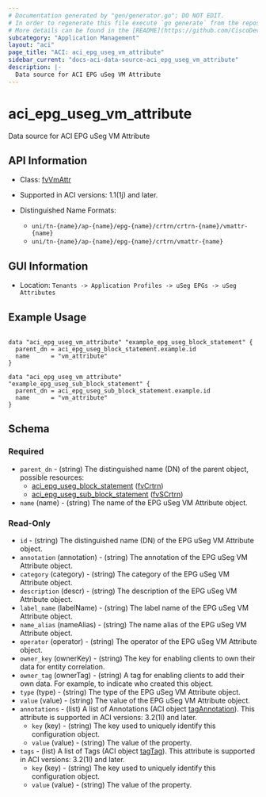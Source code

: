 ```yaml
---
# Documentation generated by "gen/generator.go"; DO NOT EDIT.
# In order to regenerate this file execute `go generate` from the repository root.
# More details can be found in the [README](https://github.com/CiscoDevNet/terraform-provider-aci/blob/master/README.md).
subcategory: "Application Management"
layout: "aci"
page_title: "ACI: aci_epg_useg_vm_attribute"
sidebar_current: "docs-aci-data-source-aci_epg_useg_vm_attribute"
description: |-
  Data source for ACI EPG uSeg VM Attribute
---
```


# aci_epg_useg_vm_attribute #

Data source for ACI EPG uSeg VM Attribute

## API Information ##

* Class: [fvVmAttr](https://pubhub.devnetcloud.com/media/model-doc-latest/docs/app/index.html#/objects/fvVmAttr/overview)

* Supported in ACI versions: 1.1(1j) and later.

* Distinguished Name Formats:
  - `uni/tn-{name}/ap-{name}/epg-{name}/crtrn/crtrn-{name}/vmattr-{name}`
  - `uni/tn-{name}/ap-{name}/epg-{name}/crtrn/vmattr-{name}`

## GUI Information ##

* Location: `Tenants -> Application Profiles -> uSeg EPGs -> uSeg Attributes`

## Example Usage ##

```hcl

data "aci_epg_useg_vm_attribute" "example_epg_useg_block_statement" {
  parent_dn = aci_epg_useg_block_statement.example.id
  name      = "vm_attribute"
}

data "aci_epg_useg_vm_attribute" "example_epg_useg_sub_block_statement" {
  parent_dn = aci_epg_useg_sub_block_statement.example.id
  name      = "vm_attribute"
}

```

## Schema ##

### Required ###

* `parent_dn` - (string) The distinguished name (DN) of the parent object, possible resources:
  - [aci_epg_useg_block_statement](https://registry.terraform.io/providers/CiscoDevNet/aci/latest/docs/resources/epg_useg_block_statement) ([fvCrtrn](https://pubhub.devnetcloud.com/media/model-doc-latest/docs/app/index.html#/objects/fvCrtrn/overview))
  - [aci_epg_useg_sub_block_statement](https://registry.terraform.io/providers/CiscoDevNet/aci/latest/docs/resources/epg_useg_sub_block_statement) ([fvSCrtrn](https://pubhub.devnetcloud.com/media/model-doc-latest/docs/app/index.html#/objects/fvSCrtrn/overview))
* `name` (name) - (string) The name of the EPG uSeg VM Attribute object.

### Read-Only ###

* `id` - (string) The distinguished name (DN) of the EPG uSeg VM Attribute object.
* `annotation` (annotation) - (string) The annotation of the EPG uSeg VM Attribute object.
* `category` (category) - (string) The category of the EPG uSeg VM Attribute object.
* `description` (descr) - (string) The description of the EPG uSeg VM Attribute object.
* `label_name` (labelName) - (string) The label name of the EPG uSeg VM Attribute object.
* `name_alias` (nameAlias) - (string) The name alias of the EPG uSeg VM Attribute object.
* `operator` (operator) - (string) The operator of the EPG uSeg VM Attribute object.
* `owner_key` (ownerKey) - (string) The key for enabling clients to own their data for entity correlation.
* `owner_tag` (ownerTag) - (string) A tag for enabling clients to add their own data. For example, to indicate who created this object.
* `type` (type) - (string) The type of the EPG uSeg VM Attribute object.
* `value` (value) - (string) The value of the EPG uSeg VM Attribute object.
* `annotations` - (list) A list of Annotations (ACI object [tagAnnotation](https://pubhub.devnetcloud.com/media/model-doc-latest/docs/app/index.html#/objects/tagAnnotation/overview)). This attribute is supported in ACI versions: 3.2(1l) and later.
    * `key` (key) - (string) The key used to uniquely identify this configuration object.
    * `value` (value) - (string) The value of the property.
* `tags` - (list) A list of Tags (ACI object [tagTag](https://pubhub.devnetcloud.com/media/model-doc-latest/docs/app/index.html#/objects/tagTag/overview)). This attribute is supported in ACI versions: 3.2(1l) and later.
    * `key` (key) - (string) The key used to uniquely identify this configuration object.
    * `value` (value) - (string) The value of the property.
